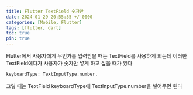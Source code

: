 ```yaml
---
title: Flutter TextField 숫자만
date: 2024-01-29 20:55:55 +/-0000
categories: [Mobile, Flutter]
tags: [flutter, dart]
toc: true
pin: true
---
```


Flutter에서 사용자에게 무언가를 입력받을 때는 TextField를 사용하게 되는데 이러한 TextField에다가 사용자가 숫자만 넣게 하고 싶을 때가 있다

~~~dart
keyboardType: TextInputType.number,
~~~

그렇 때는 TextField keyboardType에 TextInputType.number을 넣어주면 된다

